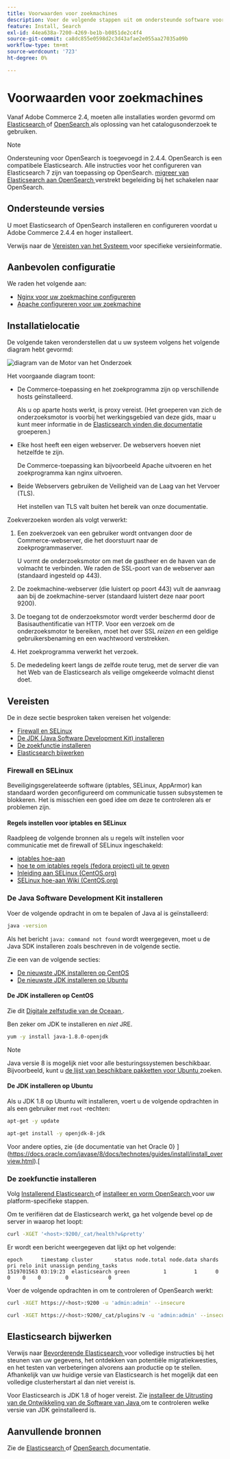 ```yaml
---
title: Voorwaarden voor zoekmachines
description: Voer de volgende stappen uit om ondersteunde software voor zoekprogramma's te installeren en te configureren voor installaties in Adobe Commerce.
feature: Install, Search
exl-id: 44ea638a-7200-4269-be1b-b0851de2c4f4
source-git-commit: ca8dc855e0598d2c3d43afae2e055aa27035a09b
workflow-type: tm+mt
source-wordcount: '723'
ht-degree: 0%

---
```


# Voorwaarden voor zoekmachines

Vanaf Adobe Commerce 2.4, moeten alle installaties worden gevormd om [ Elasticsearch ](https://www.elastic.co) of [ OpenSearch ](https://opensearch.org/) als oplossing van het catalogusonderzoek te gebruiken.

>[!NOTE]
>
>Ondersteuning voor OpenSearch is toegevoegd in 2.4.4. OpenSearch is een compatibele Elasticsearch. Alle instructies voor het configureren van Elasticsearch 7 zijn van toepassing op OpenSearch. [ migreer van Elasticsearch aan OpenSearch ](../../../upgrade/prepare/opensearch-migration.md) verstrekt begeleiding bij het schakelen naar OpenSearch.

## Ondersteunde versies

U moet Elasticsearch of OpenSearch installeren en configureren voordat u Adobe Commerce 2.4.4 en hoger installeert.

Verwijs naar de [ Vereisten van het Systeem ](../../system-requirements.md) voor specifieke versieinformatie.

## Aanbevolen configuratie

We raden het volgende aan:

* [Nginx voor uw zoekmachine configureren](configure-nginx.md)
* [Apache configureren voor uw zoekmachine](configure-apache.md)

## Installatielocatie

De volgende taken veronderstellen dat u uw systeem volgens het volgende diagram hebt gevormd:

![ diagram van de Motor van het Onderzoek ](../../../assets/installation/search-engine-config.svg)

Het voorgaande diagram toont:

* De Commerce-toepassing en het zoekprogramma zijn op verschillende hosts geïnstalleerd.

  Als u op aparte hosts werkt, is proxy vereist. (Het groeperen van zich de onderzoeksmotor is voorbij het werkingsgebied van deze gids, maar u kunt meer informatie in de [ Elasticsearch vinden die documentatie ](https://www.elastic.co/guide/en/elasticsearch/guide/current/distributed-cluster.html) groeperen.)

* Elke host heeft een eigen webserver. De webservers hoeven niet hetzelfde te zijn.

  De Commerce-toepassing kan bijvoorbeeld Apache uitvoeren en het zoekprogramma kan nginx uitvoeren.

* Beide Webservers gebruiken de Veiligheid van de Laag van het Vervoer (TLS).

  Het instellen van TLS valt buiten het bereik van onze documentatie.

Zoekverzoeken worden als volgt verwerkt:

1. Een zoekverzoek van een gebruiker wordt ontvangen door de Commerce-webserver, die het doorstuurt naar de zoekprogrammaserver.

   U vormt de onderzoeksmotor om met de gastheer en de haven van de volmacht te verbinden. We raden de SSL-poort van de webserver aan (standaard ingesteld op 443).

1. De zoekmachine-webserver (die luistert op poort 443) vult de aanvraag aan bij de zoekmachine-server (standaard luistert deze naar poort 9200).

1. De toegang tot de onderzoeksmotor wordt verder beschermd door de Basisauthentificatie van HTTP. Voor een verzoek om de onderzoeksmotor te bereiken, moet het over SSL *reizen en* een geldige gebruikersbenaming en een wachtwoord verstrekken.

1. Het zoekprogramma verwerkt het verzoek.

1. De mededeling keert langs de zelfde route terug, met de server die van het Web van de Elasticsearch als veilige omgekeerde volmacht dienst doet.

## Vereisten

De in deze sectie besproken taken vereisen het volgende:

* [Firewall en SELinux](#firewall-and-selinux)
* [De JDK (Java Software Development Kit) installeren](#install-the-java-software-development-kit)
* [De zoekfunctie installeren](#install-the-search-engine)
* [Elasticsearch bijwerken](#upgrading-elasticsearch)

### Firewall en SELinux

Beveiligingsgerelateerde software (iptables, SELinux, AppArmor) kan standaard worden geconfigureerd om communicatie tussen subsystemen te blokkeren. Het is misschien een goed idee om deze te controleren als er problemen zijn.

#### Regels instellen voor iptables en SELinux

Raadpleeg de volgende bronnen als u regels wilt instellen voor communicatie met de firewall of SELinux ingeschakeld:

* [ iptables hoe-aan ](https://help.ubuntu.com/community/IptablesHowTo)
* [ hoe te om iptables regels (fedora project) uit te geven ](https://fedoraproject.org/wiki/How_to_edit_iptables_rules)
* [ Inleiding aan SELinux (CentOS.org) ](https://www.centos.org)
* [ SELinux hoe-aan Wiki (CentOS.org) ](https://wiki.centos.org/HowTos/SELinux)

### De Java Software Development Kit installeren

Voer de volgende opdracht in om te bepalen of Java al is geïnstalleerd:

```bash
java -version
```

Als het bericht `java: command not found` wordt weergegeven, moet u de Java SDK installeren zoals beschreven in de volgende sectie.

Zie een van de volgende secties:

* [De nieuwste JDK installeren op CentOS](#install-the-jdk-on-centos)
* [De nieuwste JDK installeren op Ubuntu](#install-the-jdk-on-ubuntu)

#### De JDK installeren op CentOS

Zie dit [ Digitale zelfstudie van de Oceaan ](https://www.digitalocean.com/community/tutorials/how-to-install-java-on-centos-and-fedora#install-oracle-java-8).

Ben zeker om JDK te installeren en *niet* JRE.

```bash
yum -y install java-1.8.0-openjdk
```

>[!NOTE]
>
>Java versie 8 is mogelijk niet voor alle besturingssystemen beschikbaar. Bijvoorbeeld, kunt u [ de lijst van beschikbare pakketten voor Ubuntu ](https://packages.ubuntu.com/) zoeken.

#### De JDK installeren op Ubuntu

Als u JDK 1.8 op Ubuntu wilt installeren, voert u de volgende opdrachten in als een gebruiker met `root` -rechten:

```bash
apt-get -y update
```

```bash
apt-get install -y openjdk-8-jdk
```

Voor andere opties, zie {de documentatie van het Oracle 0} ](https://docs.oracle.com/javase/8/docs/technotes/guides/install/install_overview.html).[

### De zoekfunctie installeren

Volg [ Installerend Elasticsearch ](https://www.elastic.co/guide/en/elasticsearch/reference/current/install-elasticsearch.html) of [ installeer en vorm OpenSearch ](https://opensearch.org/docs/latest/opensearch/install/index/) voor uw platform-specifieke stappen.

Om te verifiëren dat de Elasticsearch werkt, ga het volgende bevel op de server in waarop het loopt:

```bash
curl -XGET '<host>:9200/_cat/health?v&pretty'
```

Er wordt een bericht weergegeven dat lijkt op het volgende:

```
epoch      timestamp cluster       status node.total node.data shards pri relo init unassign pending_tasks
1519701563 03:19:23  elasticsearch green           1         1      0   0    0    0        0             0
```

Voer de volgende opdrachten in om te controleren of OpenSearch werkt:

```bash
curl -XGET https://<host>:9200 -u 'admin:admin' --insecure
```

```bash
curl -XGET https://<host>:9200/_cat/plugins?v -u 'admin:admin' --insecure
```

## Elasticsearch bijwerken

Verwijs naar [ Bevorderende Elasticsearch ](https://www.elastic.co/guide/en/elasticsearch/reference/current/setup-upgrade.html) voor volledige instructies bij het steunen van uw gegevens, het ontdekken van potentiële migratiekwesties, en het testen van verbeteringen alvorens aan productie op te stellen. Afhankelijk van uw huidige versie van Elasticsearch is het mogelijk dat een volledige clusterherstart al dan niet vereist is.

Voor Elasticsearch is JDK 1.8 of hoger vereist. Zie [ installeer de Uitrusting van de Ontwikkeling van de Software van Java ](#install-the-java-software-development-kit) om te controleren welke versie van JDK geïnstalleerd is.

## Aanvullende bronnen

Zie de [ Elasticsearch ](https://www.elastic.co/guide/en/elasticsearch/reference/current/index.html) of [ OpenSearch ](https://opensearch.org/docs/latest/) documentatie.
